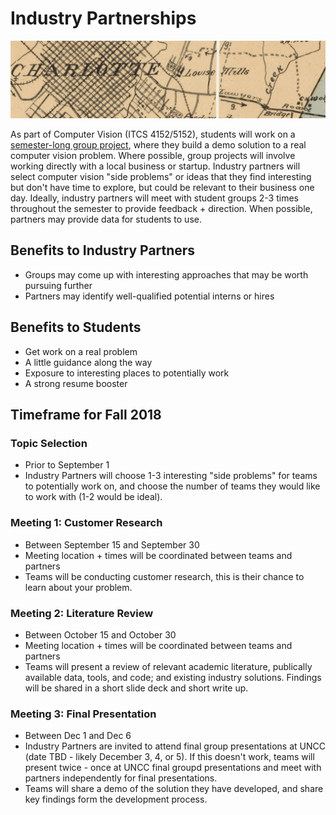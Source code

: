 # Industry Partnerships

![](graphics/old_charlotte_map.png)

As part of Computer Vision (ITCS 4152/5152), students will work on a [semester-long group project](https://github.com/unccv/course_project), where they build a demo solution to a real computer vision problem. Where possible, group projects will involve working directly with a local business or startup. Industry partners will select computer vision "side problems" or ideas that they find interesting but don't have time to explore, but could be relevant to their business one day. Ideally, industry partners will meet with student groups 2-3 times throughout the semester to provide feedback + direction. When possible, partners may provide data for students to use.

## Benefits to Industry Partners
- Groups may come up with interesting approaches that may be worth pursuing further
- Partners may identify well-qualified potential interns or hires

## Benefits to Students
- Get work on a real problem
- A little guidance along the way
- Exposure to interesting places to potentially work
- A strong resume booster

## Timeframe for Fall 2018

### Topic Selection
- Prior to September 1
- Industry Partners will choose 1-3 interesting "side problems" for teams to potentially work on, and choose the number of teams they would like to work with (1-2 would be ideal).

### Meeting 1: Customer Research
- Between September 15 and September 30
- Meeting location + times will be coordinated between teams and partners
- Teams will be conducting customer research, this is their chance to learn about your problem. 

### Meeting 2: Literature Review
- Between October 15 and October 30
- Meeting location + times will be coordinated between teams and partners
- Teams will present a review of relevant academic literature, publically available data, tools, and code; and existing industry solutions. Findings will be shared in a short slide deck and short write up.

### Meeting 3: Final Presentation
- Between Dec 1 and Dec 6
- Industry Partners are invited to attend final group presentations at UNCC (date TBD - likely December 3, 4, or 5). If this doesn't work, teams will present twice - once at UNCC final groupd presentations and meet with partners independently for final presentations.
- Teams will share a demo of the solution they have developed, and share key findings form the development process. 